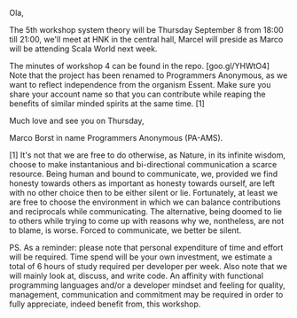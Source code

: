 Ola,

The 5th workshop system theory will be Thursday September 8 from 18:00 till 21:00, we'll meet at HNK in the central hall, Marcel will preside as Marco will be attending Scala World next week.

The minutes of workshop 4 can be found in the repo.  [goo.gl/YHWtO4]  Note that the project has been renamed to Programmers Anonymous, as we want to reflect independence from the organism Essent.  Make sure you share your account name so that you can contribute while reaping the benefits of similar minded spirits at the same time.  [1]

Much love and see you on Thursday,

Marco Borst in name Programmers Anonymous (PA-AMS).

[1]  It's not that we are free to do otherwise, as Nature, in its infinite wisdom, choose to make instantanious and bi-directional communication a scarce resource.  Being human and bound to communicate, we, provided we find honesty towards others as important as honesty towards ourself, are left with no other choice then to be either silent or lie.  Fortunately, at least we are free to choose the environment in which we can balance contributions and reciprocals while communicating.  The alternative, being doomed to lie to others while trying to come up with reasons why we, nontheless, are not to blame, is worse.  Forced to communicate, we better be silent.


PS.   As a reminder: please note that personal expenditure of time and effort will be required. Time spend will be your own investment, we estimate a total of 6 hours of study required per developer per week.  Also note that we will mainly look at, discuss, and write code.  An affinity with functional programming languages and/or a developer mindset and feeling for quality, management, communication and commitment may be required in order to fully appreciate, indeed benefit from, this workshop.